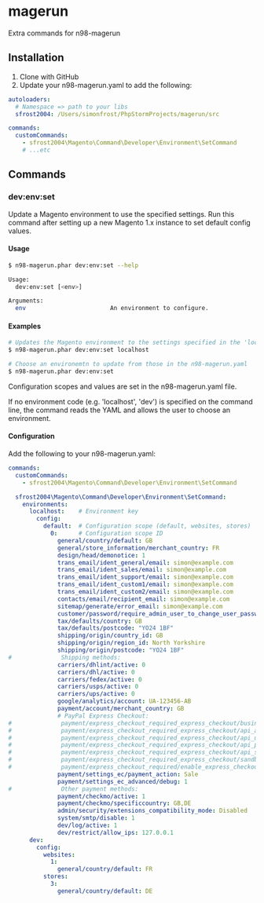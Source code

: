 # magerun
Extra commands for n98-magerun

## Installation

1. Clone with GitHub
2. Update your n98-magerun.yaml to add the following:

```yaml
autoloaders:
  # Namespace => path to your libs
  sfrost2004: /Users/simonfrost/PhpStormProjects/magerun/src

commands:
  customCommands:
    - sfrost2004\Magento\Command\Developer\Environment\SetCommand
    # ...etc
```

## Commands

### dev:env:set
Update a Magento environment to use the specified settings. Run this command after setting up a new Magento 1.x instance to set default config values.

#### Usage

```bash
$ n98-magerun.phar dev:env:set --help

Usage:
  dev:env:set [<env>]

Arguments:
  env                        An environment to configure.
```

#### Examples

```bash
# Updates the Magento environment to the settings specified in the 'localhost' key in the YAML
$ n98-magerun.phar dev:env:set localhost

# Choose an environemtn to update from those in the n98-magerun.yaml
$ n98-magerun.phar dev:env:set
```

Configuration scopes and values are set in the n98-magerun.yaml file.

If no environment code (e.g. 'localhost', 'dev') is specified on the command line, the command reads the YAML and allows the user to choose an environment.

#### Configuration

Add the following to your n98-magerun.yaml:

```yaml
commands:
  customCommands:
    - sfrost2004\Magento\Command\Developer\Environment\SetCommand

  sfrost2004\Magento\Command\Developer\Environment\SetCommand:
    environments:
      localhost:    # Environment key
        config:     
          default:  # Configuration scope (default, websites, stores)
            0:      # Configuration scope ID 
              general/country/default: GB
              general/store_information/merchant_country: FR
              design/head/demonotice: 1
              trans_email/ident_general/email: simon@example.com
              trans_email/ident_sales/email: simon@example.com
              trans_email/ident_support/email: simon@example.com
              trans_email/ident_custom1/email: simon@example.com
              trans_email/ident_custom2/email: simon@example.com
              contacts/email/recipient_email: simon@example.com
              sitemap/generate/error_email: simon@example.com
              customer/password/require_admin_user_to_change_user_password: 0
              tax/defaults/country: GB
              tax/defaults/postcode: "YO24 1BF"
              shipping/origin/country_id: GB
              shipping/origin/region_id: North Yorkshire
              shipping/origin/postcode: "YO24 1BF"
#              Shipping methods:
              carriers/dhlint/active: 0
              carriers/dhl/active: 0
              carriers/fedex/active: 0
              carriers/usps/active: 0
              carriers/ups/active: 0
              google/analytics/account: UA-123456-AB
              payment/account/merchant_country: GB
              # PayPal Express Checkout:
#              payment/express_checkout_required_express_checkout/business_account
#              payment/express_checkout_required_express_checkout/api_authentication
#              payment/express_checkout_required_express_checkout/api_username
#              payment/express_checkout_required_express_checkout/api_password
#              payment/express_checkout_required_express_checkout/api_signature
#              payment/express_checkout_required_express_checkout/sandbox_flag
#              payment/express_checkout_required/enable_express_checkout: 0
              payment/settings_ec/payment_action: Sale
              payment/settings_ec_advanced/debug: 1
#              Other payment methods:
              payment/checkmo/active: 1
              payment/checkmo/specificcountry: GB,DE
              admin/security/extensions_compatibility_mode: Disabled
              system/smtp/disable: 1
              dev/log/active: 1
              dev/restrict/allow_ips: 127.0.0.1
      dev:
        config:
          websites:
            1:
              general/country/default: FR
          stores:
            3:
              general/country/default: DE
